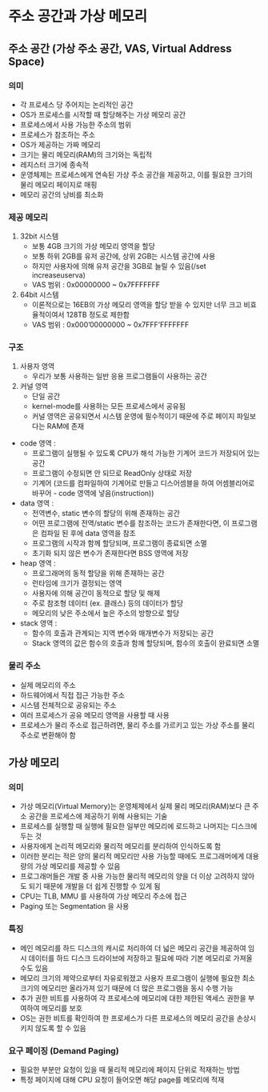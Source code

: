 # 주소 공간과 가상 메모리

## 주소 공간 (가상 주소 공간, VAS, Virtual Address Space)

### 의미

- 각 프로세스 당 주어지는 논리적인 공간
- OS가 프로세스를 시작할 때 할당해주는 가상 메모리 공간
- 프로세스에서 사용 가능한 주소의 범위
- 프로세스가 참조하는 주소
- OS가 제공하는 가짜 메모리
- 크기는 물리 메모리(RAM)의 크기와는 독립적
- 레지스터 크기에 종속적
- 운영체제는 프로세스에게 연속된 가상 주소 공간을 제공하고, 이를 필요한 크기의 물리 메모리 페이지로 매핑 
- 메모리 공간의 낭비를 최소화  

### 제공 메모리

1. 32bit 시스템
    - 보통 4GB 크기의 가상 메모리 영역을 할당
    - 보통 하위 2GB를 유저 공간에, 상위 2GB는 시스템 공간에 사용
    - 하지만 사용자에 의해 유저 공간을 3GB로 늘릴 수 있음(/set increaseuserva)
    - VAS 범위 : 0x00000000 ~ 0x7FFFFFFF
2. 64bit 시스템
    - 이론적으로는 16EB의 가상 메모리 영역을 할당 받을 수 있지만 너무 크고 비효율적이여서 128TB 정도로 제한함
    - VAS 범위 : 0x000’00000000 ~ 0x7FFF’FFFFFFF

### 구조

1. 사용자 영역
    - 우리가 보통 사용하는 일반 응용 프로그램들이 사용하는 공간
2. 커널 영역
    - 단일 공간
    - kernel-mode를 사용하는 모든 프로세스에서 공유됨
    - 커널 영역은 공유되면서 시스템 운영에 필수적이기 때문에 주로 페이지 파일보다는 RAM에 존재

- code 영역 : 
    - 프로그램이 실행될 수 있도록 CPU가 해석 가능한 기계어 코드가 저장되어 있는 공간
    - 프로그램이 수정되면 안 되므로 ReadOnly 상태로 저장
    - 기계어 (코드를 컴파일하여 기계어로 만들고 디스어셈블을 하여 어셈블리어로 바꾸어 - code 영역에 넣음(instruction))
- data 영역 : 
    - 전역변수, static 변수의 할당의 위해 존재하는 공간
    - 어떤 프로그램에 전역/static 변수를 참조하는 코드가 존재한다면, 이 프로그램은 컴파일 된 후에 data 영역을 참조
    - 프로그램의 시작과 함께 할당되며, 프로그램이 종료되면 소멸
    - 초기화 되지 않은 변수가 존재한다면 BSS 영역에 저장
- heap 영역 : 
    - 프로그래머의 동적 할당을 위해 존재하는 공간
    - 런타임에 크기가 결정되는 영역
    - 사용자에 의해 공간이 동적으로 할당 및 해제
    - 주로 참조형 데이터 (ex. 클래스) 등의 데이터가 할당
    - 메모리의 낮은 주소에서 높은 주소의 방향으로 할당
- stack 영역 : 
    - 함수의 호출과 관계되는 지역 변수와 매개변수가 저장되는 공간
    - Stack 영역의 값은 함수의 호출과 함께 할당되며, 함수의 호출이 완료되면 소멸


### 물리 주소

- 실제 메모리의 주소
- 하드웨어에서 직접 접근 가능한 주소
- 시스템 전체적으로 공유되는 주소
- 여러 프로세스가 공유 메모리 영역을 사용할 때 사용
- 프로세스가 물리 주소로 접근하려면, 물리 주소를 가르키고 있는 가상 주소를 물리 주소로 변환해야 함

## 가상 메모리

### 의미

- 가상 메모리(Virtual Memory)는 운영체제에서 실제 물리 메모리(RAM)보다 큰 주소 공간을 프로세스에 제공하기 위해 사용되는 기술
- 프로세스를 실행할 때 실행에 필요한 일부만 메모리에 로드하고 나머지는 디스크에 두는 것
- 사용자에게 논리적 메모리와 물리적 메모리를 분리하여 인식하도록 함
- 이러한 분리는 적은 양의 물리적 메모리만 사용 가능할 때에도 프로그래머에게 대용량의 가상 메모리를 제공할 수 있음
- 프로그래머들은 개발 중 사용 가능한 물리적 메모리의 양을 더 이상 고려하지 않아도 되기 때문에 개발을 더 쉽게 진행할 수 있게 됨
- CPU는 TLB, MMU 를 사용하여 가상 메모리 주소에 접근
- Paging 또는 Segmentation 을 사용

### 특징

- 메인 메모리를 하드 디스크의 캐시로 처리하여 더 넓은 메모리 공간을 제공하여 임시 데이터를 하드 디스크 드라이브에 저장하고 필요에 따라 기본 메모리로 가져올 수도 있음
- 메모리 크기의 제약으로부터 자유로워졌고 사용자 프로그램이 실행에 필요한 최소 크기의 메모리만 올라가져 있기 때문에 더 많은 프로그램을 동시 수행 가능
- 추가 권한 비트를 사용하여 각 프로세스에 메모리에 대한 제한된 액세스 권한을 부여하여 메모리를 보호
- OS는 권한 비트를 확인하여 한 프로세스가 다른 프로세스의 메모리 공간을 손상시키지 않도록 할 수 있음

### 요구 페이징 (Demand Paging)

- 필요한 부분만 요청이 있을 때 물리적 메모리에 페이지 단위로 적재하는 방법
- 특정 페이지에 대해 CPU 요청이 들어오면 해당 page를 메모리에 적재
